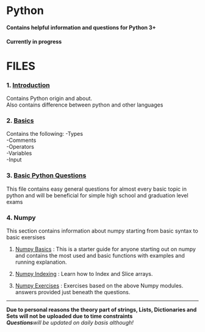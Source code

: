 # Python
**Contains helpful information and questions for Python 3+**

#### Currently in progress

# FILES
### 1. <a href="https://github.com/aayush3299/Python/blob/master/Introduction.ipynb">Introduction</a>
Contains Python origin and about.<br>
Also contains difference between python and other languages

### 2. <a href="https://github.com/aayush3299/Python/blob/master/Basics.ipynb">Basics</a>
Contains the following: 
-Types  
-Comments   
-Operators   
-Variables   
-Input 

### 3. <a href="https://github.com/aayush3299/Python/blob/master/Questions.ipynb">Basic Python Questions</a>
This file contains easy general questions for almost every basic topic in python and
will be beneficial for simple high school and graduation level exams

### 4. Numpy
This section contains information about numpy starting from basic syntax to basic exersises

1. <a href="https://github.com/aayush3299/Python/blob/master/numpy%20basics.ipynb">Numpy Basics</a> :
This is a starter guide for anyone starting out on numpy and contains the most used and basic functions with examples and running explanation.

2. <a href="https://github.com/aayush3299/Python/blob/master/Numpy%20Indexing%20.ipynb">Numpy Indexing</a> :
Learn how to Index and Slice arrays.

3. <a href="https://github.com/aayush3299/Python/blob/master/Numpy%20exercises.ipynb"> Numpy Exercises</a> :
Exercises based on the above Numpy modules. answers provided just beneath the questions. 




<hr>
<b>Due to personal reasons the theory part of strings, Lists, Dictionaries and Sets will not be uploaded due to time constraints</b><br>
 <b><i>Questions</b>will be updated on daily basis although!</i>
